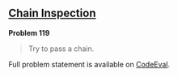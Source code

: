 [Chain Inspection][ce]
----------------------

**Problem 119**

> Try to pass a chain.

Full problem statement is available on [CodeEval][ce].

[ce]: https://www.codeeval.com/browse/119/
      "View problem statement on CodeEval"
